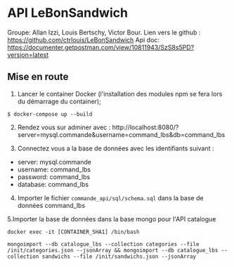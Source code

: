 # API LeBonSandwich

Groupe: Allan Izzi, Louis Bertschy, Victor Bour.
Lien vers le github : https://github.com/ctrlouis/LeBonSandwich
Api doc: https://documenter.getpostman.com/view/10811943/SzS8s5PD?version=latest

## Mise en route

1. Lancer le container Docker (l'installation des modules npm se fera lors du démarrage du container);
```
$ docker-compose up --build
```

2. Rendez vous sur adminer avec :
http://localhost:8080/?server=mysql.commande&username=command_lbs&db=command_lbs

3. Connectez vous a la base de données avec les identifiants suivant :
- server: mysql.commande
- username: command_lbs
- password: command_lbs
- database: command_lbs

4. Importer le fichier `commande_api/sql/schema.sql` dans la base de données command_lbs

5.Importer la base de données dans la base mongo pour l'API catalogue

```
docker exec -it [CONTAINER_SHA1] /bin/bash

mongoimport --db catalogue_lbs --collection categories --file /init/categories.json --jsonArray && mongoimport --db catalogue_lbs --collection sandwichs --file /init/sandwichs.json --jsonArray
```
